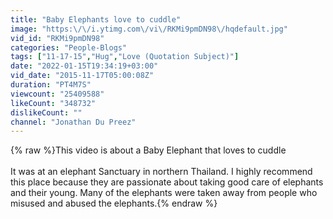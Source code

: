 ```yaml
---
title: "Baby Elephants love to cuddle"
image: "https:\/\/i.ytimg.com\/vi\/RKMi9pmDN98\/hqdefault.jpg"
vid_id: "RKMi9pmDN98"
categories: "People-Blogs"
tags: ["11-17-15","Hug","Love (Quotation Subject)"]
date: "2022-01-15T19:34:19+03:00"
vid_date: "2015-11-17T05:00:08Z"
duration: "PT4M7S"
viewcount: "25409588"
likeCount: "348732"
dislikeCount: ""
channel: "Jonathan Du Preez"
---
```

{% raw %}This video is about a Baby Elephant that loves to cuddle<br /><br />It was at an elephant Sanctuary in northern Thailand. I highly recommend this place because they are passionate about taking good care of elephants and their young. Many of the elephants were taken away from people who misused and abused the elephants.{% endraw %}
